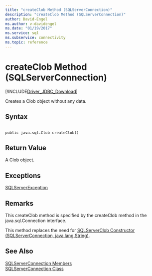 ```yaml
---
title: "createClob Method (SQLServerConnection)"
description: "createClob Method (SQLServerConnection)"
author: David-Engel
ms.author: v-davidengel
ms.date: "01/19/2017"
ms.service: sql
ms.subservice: connectivity
ms.topic: reference
---
```

# createClob Method (SQLServerConnection)
[!INCLUDE[Driver_JDBC_Download](../../../includes/driver_jdbc_download.md)]

  Creates a Clob object without any data.  
  
## Syntax  
  
```  
  
public java.sql.Clob createClob()  
```  
  
## Return Value  
 A Clob object.  
  
## Exceptions  
 [SQLServerException](../../../connect/jdbc/reference/sqlserverexception-class.md)  
  
## Remarks  
 This createClob method is specified by the createClob method in the java.sql.Connection interface.  
  
 This method replaces the need for [SQLServerClob Constructor &#40;SQLServerConnection, java.lang.String&#41;](../../../connect/jdbc/reference/sqlserverclob-constructor-sqlserverconnection-java-lang-string.md).  
  
## See Also  
 [SQLServerConnection Members](../../../connect/jdbc/reference/sqlserverconnection-members.md)   
 [SQLServerConnection Class](../../../connect/jdbc/reference/sqlserverconnection-class.md)  
  
  
